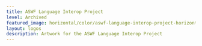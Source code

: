 ```yaml
---
title: ASWF Language Interop Project
level: Archived
featured_image: horizontal/color/aswf-language-interop-project-horizontal-color.svg
layout: logos
description: Artwork for the ASWF Language Interop Project
---
```

